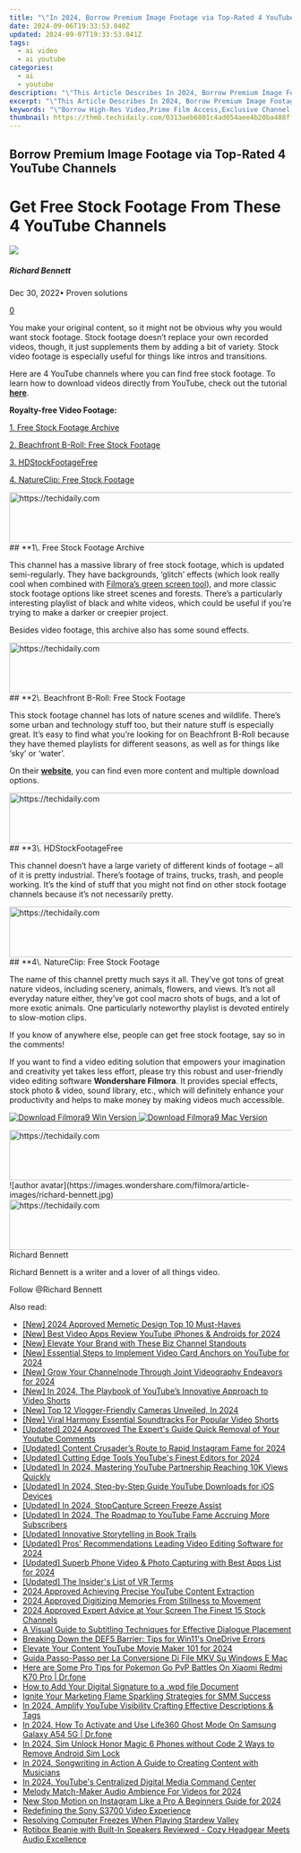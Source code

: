 ```yaml
---
title: "\"In 2024, Borrow Premium Image Footage via Top-Rated 4 YouTube Channels\""
date: 2024-09-06T19:33:53.040Z
updated: 2024-09-07T19:33:53.041Z
tags:
  - ai video
  - ai youtube
categories:
  - ai
  - youtube
description: "\"This Article Describes In 2024, Borrow Premium Image Footage via Top-Rated 4 YouTube Channels\""
excerpt: "\"This Article Describes In 2024, Borrow Premium Image Footage via Top-Rated 4 YouTube Channels\""
keywords: "\"Borrow High-Res Video,Prime Film Access,Exclusive Channel Content,Professional Video Borrowing,Premium Filmmaker Tools,Top YouTube Footage Hub,Elite Video Library Share\""
thumbnail: https://thmb.techidaily.com/0313aeb6801c4ad054aee4b20ba488ff337dac52c595922f616f6d67ab2cd3c7.jpg
---
```


## Borrow Premium Image Footage via Top-Rated 4 YouTube Channels

# Get Free Stock Footage From These 4 YouTube Channels

![](https://images.wondershare.com/filmora/article-images/richard-bennett.jpg)

##### Richard Bennett

 Dec 30, 2022• Proven solutions

[0](#commentsBoxSeoTemplate)

You make your original content, so it might not be obvious why you would want stock footage. Stock footage doesn’t replace your own recorded videos, though, it just supplements them by adding a bit of variety. Stock video footage is especially useful for things like intros and transitions.

Here are 4 YouTube channels where you can find free stock footage. To learn how to download videos directly from YouTube, check out the tutorial **[here](https://tools.techidaily.com/wondershare/filmora/download/)**.

**Royalty-free Video Footage:**

[1\. Free Stock Footage Archive](#freestockfootage)

[2\. Beachfront B-Roll: Free Stock Footage](#beachfront)

[3\. HDStockFootageFree](#hdstock)

[4\. NatureClip: Free Stock Footage](#natureclip)

<!-- affiliate ads begin -->
<a href="https://aidotcom.pxf.io/c/5597632/2134500/19576" target="_top" id="2134500">
  <img src="//a.impactradius-go.com/display-ad/19576-2134500" border="0" alt="https://techidaily.com" width="600" height="90"/>
</a>
<img height="0" width="0" src="https://aidotcom.pxf.io/i/5597632/2134500/19576" style="position:absolute;visibility:hidden;" border="0" />
<!-- affiliate ads end -->
## **1\. Free Stock Footage Archive

This channel has a massive library of free stock footage, which is updated semi-regularly. They have backgrounds, ‘glitch’ effects (which look really cool when combined with [Filmora’s green screen tool](https://tools.techidaily.com/wondershare/filmora/download/)), and more classic stock footage options like street scenes and forests. There’s a particularly interesting playlist of black and white videos, which could be useful if you’re trying to make a darker or creepier project.

Besides video footage, this archive also has some sound effects.

<!-- affiliate ads begin -->
<a href="https://wigfever.sjv.io/c/5597632/2014851/22899" target="_top" id="2014851">
  <img src="//a.impactradius-go.com/display-ad/22899-2014851" border="0" alt="https://techidaily.com" width="728" height="90"/>
</a>
<img height="0" width="0" src="https://wigfever.sjv.io/i/5597632/2014851/22899" style="position:absolute;visibility:hidden;" border="0" />
<!-- affiliate ads end -->
## **2\. Beachfront B-Roll: Free Stock Footage

This stock footage channel has lots of nature scenes and wildlife. There’s some urban and technology stuff too, but their nature stuff is especially great. It’s easy to find what you’re looking for on Beachfront B-Roll because they have themed playlists for different seasons, as well as for things like ‘sky’ or ‘water’.

On their **[website](http://www.beachfrontbroll.com/)**, you can find even more content and multiple download options.

<!-- affiliate ads begin -->
<a href="https://smilemakers.pxf.io/c/5597632/2123901/26106" target="_top" id="2123901">
  <img src="//a.impactradius-go.com/display-ad/26106-2123901" border="0" alt="https://techidaily.com" width="728" height="90"/>
</a>
<img height="0" width="0" src="https://smilemakers.pxf.io/i/5597632/2123901/26106" style="position:absolute;visibility:hidden;" border="0" />
<!-- affiliate ads end -->
## **3\. HDStockFootageFree

This channel doesn’t have a large variety of different kinds of footage – all of it is pretty industrial. There’s footage of trains, trucks, trash, and people working. It’s the kind of stuff that you might not find on other stock footage channels because it’s not necessarily pretty.

<!-- affiliate ads begin -->
<a href="https://appsumo.8odi.net/c/5597632/2118312/7443" target="_top" id="2118312">
  <img src="//a.impactradius-go.com/display-ad/7443-2118312" border="0" alt="https://techidaily.com" width="728" height="90"/>
</a>
<img height="0" width="0" src="https://appsumo.8odi.net/i/5597632/2118312/7443" style="position:absolute;visibility:hidden;" border="0" />
<!-- affiliate ads end -->
## **4\. NatureClip: Free Stock Footage

The name of this channel pretty much says it all. They’ve got tons of great nature videos, including scenery, animals, flowers, and views. It’s not all everyday nature either, they’ve got cool macro shots of bugs, and a lot of more exotic animals. One particularly noteworthy playlist is devoted entirely to slow-motion clips.

If you know of anywhere else, people can get free stock footage, say so in the comments!

If you want to find a video editing solution that empowers your imagination and creativity yet takes less effort, please try this robust and user-friendly video editing software **Wondershare Filmora**. It provides special effects, stock photo & video, sound library, etc., which will definitely enhance your productivity and helps to make money by making videos much accessible.

[![Download Filmora9 Win Version](https://images.wondershare.com/filmora/guide/download-btn-win.jpg) ](https://tools.techidaily.com/wondershare/filmora/download/) [![Download Filmora9 Mac Version](https://images.wondershare.com/filmora/guide/download-btn-mac.jpg) ](https://download.wondershare.com/filmora9-mac%5Ffull718.zip)

<!-- affiliate ads begin -->
<a href="https://ephamedtechinc.pxf.io/c/5597632/2137211/26400" target="_top" id="2137211">
  <img src="//a.impactradius-go.com/display-ad/26400-2137211" border="0" alt="https://techidaily.com" width="728" height="90"/>
</a>
<img height="0" width="0" src="https://ephamedtechinc.pxf.io/i/5597632/2137211/26400" style="position:absolute;visibility:hidden;" border="0" />
<!-- affiliate ads end -->
![author avatar](https://images.wondershare.com/filmora/article-images/richard-bennett.jpg)

<!-- affiliate ads begin -->
<a href="https://appsumo.8odi.net/c/5597632/2123731/7443" target="_top" id="2123731">
  <img src="//a.impactradius-go.com/display-ad/7443-2123731" border="0" alt="https://techidaily.com" width="728" height="90"/>
</a>
<img height="0" width="0" src="https://appsumo.8odi.net/i/5597632/2123731/7443" style="position:absolute;visibility:hidden;" border="0" />
<!-- affiliate ads end -->
Richard Bennett

Richard Bennett is a writer and a lover of all things video.

Follow @Richard Bennett


<ins class="adsbygoogle"
     style="display:block"
     data-ad-format="autorelaxed"
     data-ad-client="ca-pub-7571918770474297"
     data-ad-slot="1223367746"></ins>



<ins class="adsbygoogle"
     style="display:block"
     data-ad-client="ca-pub-7571918770474297"
     data-ad-slot="8358498916"
     data-ad-format="auto"
     data-full-width-responsive="true"></ins>





<span class="atpl-alsoreadstyle">Also read:</span>
<div><ul>
<li><a href="https://fox-direct.techidaily.com/new-2024-approved-memetic-design-top-10-must-haves/"><u>[New] 2024 Approved Memetic Design Top 10 Must-Haves</u></a></li>
<li><a href="https://youtube-lab.techidaily.com/est-video-apps-review-youtube-iphones-and-androids-for-2024/"><u>[New] Best Video Apps Review YouTube iPhones & Androids for 2024</u></a></li>
<li><a href="https://youtube-lab.techidaily.com/levate-your-brand-with-these-biz-channel-standouts/"><u>[New] Elevate Your Brand with These Biz Channel Standouts</u></a></li>
<li><a href="https://youtube-lab.techidaily.com/ssential-steps-to-implement-video-card-anchors-on-youtube-for-2024/"><u>[New] Essential Steps to Implement Video Card Anchors on YouTube for 2024</u></a></li>
<li><a href="https://youtube-lab.techidaily.com/row-your-channelnode-through-joint-videography-endeavors-for-2024/"><u>[New] Grow Your Channelnode Through Joint Videography Endeavors for 2024</u></a></li>
<li><a href="https://youtube-lab.techidaily.com/n-2024-the-playbook-of-youtubes-innovative-approach-to-video-shorts/"><u>[New] In 2024, The Playbook of YouTube’s Innovative Approach to Video Shorts</u></a></li>
<li><a href="https://youtube-lab.techidaily.com/op-12-vlogger-friendly-cameras-unveiled-in-2024/"><u>[New] Top 12 Vlogger-Friendly Cameras Unveiled, In 2024</u></a></li>
<li><a href="https://youtube-lab.techidaily.com/iral-harmony-essential-soundtracks-for-popular-video-shorts/"><u>[New] Viral Harmony Essential Soundtracks For Popular Video Shorts</u></a></li>
<li><a href="https://youtube-lab.techidaily.com/ed-2024-approved-the-experts-guide-quick-removal-of-your-youtube-comments/"><u>[Updated] 2024 Approved The Expert's Guide Quick Removal of Your Youtube Comments</u></a></li>
<li><a href="https://instagram-videos.techidaily.com/updated-content-crusaders-route-to-rapid-instagram-fame-for-2024/"><u>[Updated] Content Crusader’s Route to Rapid Instagram Fame for 2024</u></a></li>
<li><a href="https://youtube-lab.techidaily.com/ed-cutting-edge-tools-youtubes-finest-editors-for-2024/"><u>[Updated] Cutting Edge Tools YouTube's Finest Editors for 2024</u></a></li>
<li><a href="https://youtube-lab.techidaily.com/ed-in-2024-mastering-youtube-partnership-reaching-10k-views-quickly/"><u>[Updated] In 2024, Mastering YouTube Partnership Reaching 10K Views Quickly</u></a></li>
<li><a href="https://youtube-lab.techidaily.com/ed-in-2024-step-by-step-guide-youtube-downloads-for-ios-devices/"><u>[Updated] In 2024, Step-by-Step Guide YouTube Downloads for iOS Devices</u></a></li>
<li><a href="https://video-capture.techidaily.com/updated-in-2024-stopcapture-screen-freeze-assist/"><u>[Updated] In 2024, StopCapture Screen Freeze Assist</u></a></li>
<li><a href="https://youtube-lab.techidaily.com/ed-in-2024-the-roadmap-to-youtube-fame-accruing-more-subscribers/"><u>[Updated] In 2024, The Roadmap to YouTube Fame Accruing More Subscribers</u></a></li>
<li><a href="https://some-techniques.techidaily.com/updated-innovative-storytelling-in-book-trails/"><u>[Updated] Innovative Storytelling in Book Trails</u></a></li>
<li><a href="https://youtube-lab.techidaily.com/ed-pros-recommendations-leading-video-editing-software-for-2024/"><u>[Updated] Pros' Recommendations Leading Video Editing Software for 2024</u></a></li>
<li><a href="https://youtube-lab.techidaily.com/ed-superb-phone-video-and-photo-capturing-with-best-apps-list-for-2024/"><u>[Updated] Superb Phone Video & Photo Capturing with Best Apps List for 2024</u></a></li>
<li><a href="https://some-guidance.techidaily.com/updated-the-insiders-list-of-vr-terms/"><u>[Updated] The Insider's List of VR Terms</u></a></li>
<li><a href="https://youtube-lab.techidaily.com/approved-achieving-precise-youtube-content-extraction/"><u>2024 Approved Achieving Precise YouTube Content Extraction</u></a></li>
<li><a href="https://article-helps.techidaily.com/2024-approved-digitizing-memories-from-stillness-to-movement/"><u>2024 Approved Digitizing Memories From Stillness to Movement</u></a></li>
<li><a href="https://youtube-lab.techidaily.com/approved-expert-advice-at-your-screen-the-finest-15-stock-channels/"><u>2024 Approved Expert Advice at Your Screen The Finest 15 Stock Channels</u></a></li>
<li><a href="https://youtube-lab.techidaily.com/ual-guide-to-subtitling-techniques-for-effective-dialogue-placement/"><u>A Visual Guide to Subtitling Techniques for Effective Dialogue Placement</u></a></li>
<li><a href="https://win11-tips.techidaily.com/breaking-down-the-def5-barrier-tips-for-win11s-onedrive-errors/"><u>Breaking Down the DEF5 Barrier: Tips for Win11's OneDrive Errors</u></a></li>
<li><a href="https://youtube-lab.techidaily.com/te-your-content-youtube-movie-maker-101-for-2024/"><u>Elevate Your Content YouTube Movie Maker 101 for 2024</u></a></li>
<li><a href="https://tech-revival.techidaily.com/guida-passo-passo-per-la-conversione-di-file-mkv-su-windows-e-mac/"><u>Guida Passo-Passo per La Conversione Di File MKV Su Windows E Mac</u></a></li>
<li><a href="https://android-pokemon-go.techidaily.com/here-are-some-pro-tips-for-pokemon-go-pvp-battles-on-xiaomi-redmi-k70-pro-drfone-by-drfone-virtual-android/"><u>Here are Some Pro Tips for Pokemon Go PvP Battles On Xiaomi Redmi K70 Pro | Dr.fone</u></a></li>
<li><a href="https://phone-solutions.techidaily.com/how-to-add-your-digital-signature-to-a-wpd-file-document-by-ldigisigner-sign-a-word-sign-a-word/"><u>How to Add Your Digital Signature to a .wpd file Document</u></a></li>
<li><a href="https://extra-hints.techidaily.com/ignite-your-marketing-flame-sparkling-strategies-for-smm-success/"><u>Ignite Your Marketing Flame Sparkling Strategies for SMM Success</u></a></li>
<li><a href="https://youtube-lab.techidaily.com/24-amplify-youtube-visibility-crafting-effective-descriptions-and-tags/"><u>In 2024, Amplify YouTube Visibility Crafting Effective Descriptions & Tags</u></a></li>
<li><a href="https://location-social.techidaily.com/in-2024-how-to-activate-and-use-life360-ghost-mode-on-samsung-galaxy-a54-5g-drfone-by-drfone-virtual-android/"><u>In 2024, How To Activate and Use Life360 Ghost Mode On Samsung Galaxy A54 5G | Dr.fone</u></a></li>
<li><a href="https://sim-unlock.techidaily.com/in-2024-sim-unlock-honor-magic-6-phones-without-code-2-ways-to-remove-android-sim-lock-by-drfone-android/"><u>In 2024, Sim Unlock Honor Magic 6 Phones without Code 2 Ways to Remove Android Sim Lock</u></a></li>
<li><a href="https://youtube-lab.techidaily.com/24-songwriting-in-action-a-guide-to-creating-content-with-musicians/"><u>In 2024, Songwriting in Action A Guide to Creating Content with Musicians</u></a></li>
<li><a href="https://youtube-lab.techidaily.com/24-youtubes-centralized-digital-media-command-center/"><u>In 2024, YouTube's Centralized Digital Media Command Center</u></a></li>
<li><a href="https://extra-support.techidaily.com/melody-match-maker-audio-ambience-for-videos-for-2024/"><u>Melody Match-Maker Audio Ambience For Videos for 2024</u></a></li>
<li><a href="https://ai-video-tools.techidaily.com/new-stop-motion-on-instagram-like-a-pro-a-beginners-guide-for-2024/"><u>New Stop Motion on Instagram Like a Pro A Beginners Guide for 2024</u></a></li>
<li><a href="https://extra-information.techidaily.com/redefining-the-sony-s3700-video-experience/"><u>Redefining the Sony S3700 Video Experience</u></a></li>
<li><a href="https://youtube-lab.techidaily.com/resolving-computer-freezes-when-playing-stardew-valley/"><u>Resolving Computer Freezes When Playing Stardew Valley</u></a></li>
<li><a href="https://buynow-reviews.techidaily.com/rotibox-beanie-with-built-in-speakers-reviewed-cozy-headgear-meets-audio-excellence/"><u>Rotibox Beanie with Built-In Speakers Reviewed - Cozy Headgear Meets Audio Excellence</u></a></li>
</ul></div>
